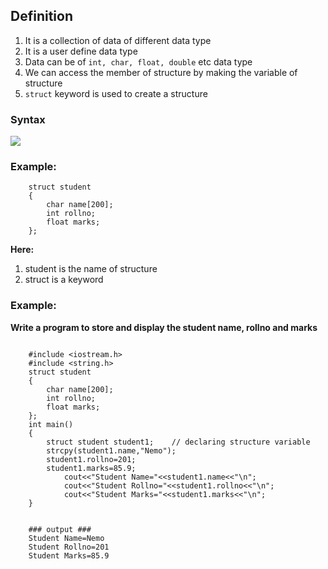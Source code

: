## Definition

1. It is a collection of data of different data type
2. It is a user define data type
3. Data can be of `int, char, float, double` etc data type
4. We can access the member of structure by making the variable of structure
5. `struct` keyword is used to create a structure


### **Syntax**

![](resource:assets/images/C++/img39.png)

### **Example:**

```
    struct student
    {
        char name[200];
        int rollno;
        float marks;
    };

```

**Here:**
1. student is the name of structure
2. struct is a keyword


### Example:

**Write a program to store and display the student name, rollno and marks**


```

    #include <iostream.h>
    #include <string.h>
    struct student
    {
        char name[200];
        int rollno;
        float marks;
    };
    int main()
    {
        struct student student1; 	// declaring structure variable
        strcpy(student1.name,"Nemo");
        student1.rollno=201;
        student1.marks=85.9;
            cout<<"Student Name="<<student1.name<<"\n";
            cout<<"Student Rollno="<<student1.rollno<<"\n";
            cout<<"Student Marks="<<student1.marks<<"\n";
    }


    ### output ###
    Student Name=Nemo
    Student Rollno=201
    Student Marks=85.9

```
<!-- <a href="##">Click for Practical Program</a> -->